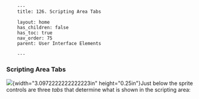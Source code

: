         ---
        title: 126. Scripting Area Tabs

        layout: home
        has_children: false
        has_toc: true
        nav_order: 75
        parent: User Interface Elements

        ---

### Scripting Area Tabs

![](image1059.png){width="3.0972222222222223in"
height="0.25in"}Just below the sprite controls are three *tabs* that
determine what is shown in the scripting area:

